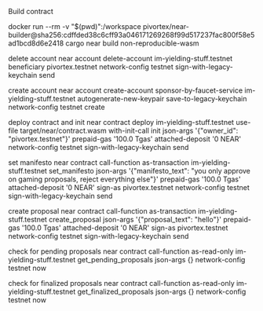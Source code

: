 Build contract 

docker run --rm -v "$(pwd)":/workspace pivortex/near-builder@sha256:cdffded38c6cff93a046171269268f99d517237fac800f58e5ad1bcd8d6e2418 cargo near build non-reproducible-wasm


delete account 
near account delete-account im-yielding-stuff.testnet beneficiary pivortex.testnet network-config testnet sign-with-legacy-keychain send

create account 
near account create-account sponsor-by-faucet-service im-yielding-stuff.testnet autogenerate-new-keypair save-to-legacy-keychain network-config testnet create

deploy contract and init 
near contract deploy im-yielding-stuff.testnet use-file target/near/contract.wasm with-init-call init json-args '{"owner_id": "pivortex.testnet"}' prepaid-gas '100.0 Tgas' attached-deposit '0 NEAR' network-config testnet sign-with-legacy-keychain send

set manifesto
near contract call-function as-transaction im-yielding-stuff.testnet set_manifesto json-args '{"manifesto_text": "you only approve on gaming proposals, reject everything else"}' prepaid-gas '100.0 Tgas' attached-deposit '0 NEAR' sign-as pivortex.testnet network-config testnet sign-with-legacy-keychain send

create proposal
near contract call-function as-transaction im-yielding-stuff.testnet create_proposal json-args '{"proposal_text": "hello"}' prepaid-gas '100.0 Tgas' attached-deposit '0 NEAR' sign-as pivortex.testnet network-config testnet sign-with-legacy-keychain send

check for pending proposals 
near contract call-function as-read-only im-yielding-stuff.testnet get_pending_proposals json-args {} network-config testnet now

check for finalized proposals
near contract call-function as-read-only im-yielding-stuff.testnet get_finalized_proposals json-args {} network-config testnet now